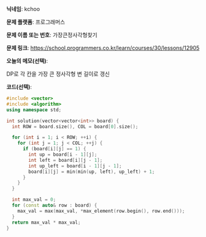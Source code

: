 **닉네임**: kchoo

**문제 플랫폼**: 프로그래머스

**문제 이름 또는 번호**: 가장큰정사각형찾기

**문제 링크**: https://school.programmers.co.kr/learn/courses/30/lessons/12905

**오늘의 메모(선택)**: 

DP로 각 칸을 가장 큰 정사각형 변 길이로 갱신

**코드(선택)**: 

```c++
#include <vector>
#include <algorithm>
using namespace std;

int solution(vector<vector<int>> board) {
  int ROW = board.size(), COL = board[0].size();

  for (int i = 1; i < ROW; ++i) {
    for (int j = 1; j < COL; ++j) {
      if (board[i][j] == 1) {
        int up = board[i - 1][j];
        int left = board[i][j - 1];
        int up_left = board[i - 1][j - 1];
        board[i][j] = min(min(up, left), up_left) + 1;
      }
    }
  }

  int max_val = 0;
  for (const auto& row : board) {
    max_val = max(max_val, *max_element(row.begin(), row.end()));
  }
  return max_val * max_val;
}

```
